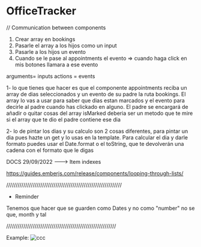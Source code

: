 # OfficeTracker


// Communication between components

1. Crear array en bookings
2. Pasarle el array a los hijos como un input
3. Pasarle a los hijos un evento
4. Cuando se le pase al appointments el evento => cuando haga click en mis botones llamara a ese evento

arguments= inputs
actions = events

1- lo que tienes que hacer es que el componente appointments reciba un array de dias seleccionados y un evento de su padre la ruta bookings. El array lo vas a usar para saber que dias estan marcados y el evento para decirle al padre cuando has clickado en alguno. El padre se encargará de añadir o quitar cosas del array
isMarked deberia ser un metodo que te mire si el array que te dio el padre contiene ese dia

2- lo de pintar los dias y su calculo son 2 cosas diferentes, para pintar un dia pues hazte un get y lo usas en la template. Para calcular el dia y darle formato puedes usar el Date.format o el toString, que te devolverán una cadena con el formato que le digas



DOCS 29/09/2022 ---> Item indexes

https://guides.emberjs.com/release/components/looping-through-lists/




/////////////////////////////////////////////////////////////

* Reminder

Tenemos que hacer que se guarden como Dates y no como "number" no se que, month y tal

//////////////////////////////////////////////////////////

Example:
![ccc](https://user-images.githubusercontent.com/107927592/201075731-1de71eb8-cefd-430d-8d3c-9b76ae25b2b0.png)



